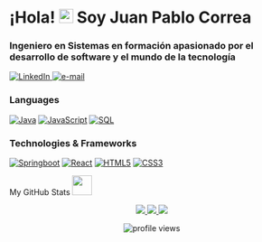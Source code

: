 # ¡Hola! <img src="https://media.giphy.com/media/hvRJCLFzcasrR4ia7z/giphy.gif" width="25px"> Soy Juan Pablo Correa

### Ingeniero en Sistemas en formación apasionado por el desarrollo de software y el mundo de la tecnología

<a href="https://www.linkedin.com/in/juan-pablo-correa-tarazona-6725661b1/">
    <img src="https://img.shields.io/badge/LinkedIn-blue?style=flat-square&logo=linkedin" alt="LinkedIn">
</a>
<a href="mailto:juanpablocorreatarazona@gmail.com">
    <img src="https://img.shields.io/badge/Email-blue?style=flat-square&logo=gmail&logoColor=white" alt="e-mail">
</a>

### Languages

[![Java](https://img.shields.io/badge/java-black?style=for-the-badge&logo=openjdk)](https://github.com/JulianRivers)
[![JavaScript](https://img.shields.io/badge/javascript-black?style=for-the-badge&logo=javascript)](https://github.com/JulianRivers)
[![SQL](https://img.shields.io/badge/sql-black?style=for-the-badge&logo=postgresql)](https://github.com/JulianRivers)

### Technologies & Frameworks

[![Springboot](https://img.shields.io/badge/springboot-black?style=for-the-badge&logo=springboot)](https://github.com/JulianRivers)
[![React](https://img.shields.io/badge/react-black?style=for-the-badge&logo=react)](https://github.com/JulianRivers)
[![HTML5](https://img.shields.io/badge/html5-black?style=for-the-badge&logo=html5)](https://hub.docker.com/u/JulianRivers)
[![CSS3](https://img.shields.io/badge/css3-black?style=for-the-badge&logo=css3)](https://hub.docker.com/u/JulianRivers)

<summary>My GitHub Stats <img src = "https://i.pinimg.com/originals/65/c4/f4/65c4f452571be1261e9c623f7da488ac.gif" width = 35px> </summary>
<p align="center">
  <a href="https://github.com/JuanPCT">
    <img src="https://github-profile-summary-cards.vercel.app/api/cards/profile-details?username=JuanPCT&theme=transparent" />
  </a>
  <a href="https://github.com/JuanPCT">
    <img src="https://github-readme-streak-stats.herokuapp.com/?user=JuanPCT&hide_border=true&card_width=338&theme=transparent" />
  </a>
  <a href="https://github.com/JuanPCT">
    <img src="http://github-profile-summary-cards.vercel.app/api/cards/repos-per-language?username=JuanPCT&theme=transparent" />
  </a>
</div>
</p>
<p align="center"> <img src="https://komarev.com/ghpvc/?username=JuanPCT&label=Profile%20views&color=0e75b6&style=flat" alt="profile views" />
</p>

